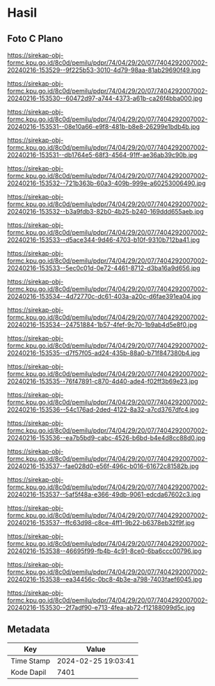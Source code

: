 # Hasil

## Foto C Plano

https://sirekap-obj-formc.kpu.go.id/8c0d/pemilu/pdpr/74/04/29/20/07/7404292007002-20240216-153529--9f225b53-3010-4d79-98aa-81ab29690f49.jpg

https://sirekap-obj-formc.kpu.go.id/8c0d/pemilu/pdpr/74/04/29/20/07/7404292007002-20240216-153530--60472d97-a744-4373-a61b-ca26f4bba000.jpg

https://sirekap-obj-formc.kpu.go.id/8c0d/pemilu/pdpr/74/04/29/20/07/7404292007002-20240216-153531--08e10a66-e9f8-481b-b8e8-26299e1bdb4b.jpg

https://sirekap-obj-formc.kpu.go.id/8c0d/pemilu/pdpr/74/04/29/20/07/7404292007002-20240216-153531--db1764e5-68f3-4564-91ff-ae36ab39c90b.jpg

https://sirekap-obj-formc.kpu.go.id/8c0d/pemilu/pdpr/74/04/29/20/07/7404292007002-20240216-153532--721b363b-60a3-409b-999e-a60253006490.jpg

https://sirekap-obj-formc.kpu.go.id/8c0d/pemilu/pdpr/74/04/29/20/07/7404292007002-20240216-153532--b3a9fdb3-82b0-4b25-b240-169ddd655aeb.jpg

https://sirekap-obj-formc.kpu.go.id/8c0d/pemilu/pdpr/74/04/29/20/07/7404292007002-20240216-153533--d5ace344-9d46-4703-b10f-9310b712ba41.jpg

https://sirekap-obj-formc.kpu.go.id/8c0d/pemilu/pdpr/74/04/29/20/07/7404292007002-20240216-153533--5ec0c01d-0e72-4461-8712-d3ba16a9d656.jpg

https://sirekap-obj-formc.kpu.go.id/8c0d/pemilu/pdpr/74/04/29/20/07/7404292007002-20240216-153534--4d72770c-dc61-403a-a20c-d6fae391ea04.jpg

https://sirekap-obj-formc.kpu.go.id/8c0d/pemilu/pdpr/74/04/29/20/07/7404292007002-20240216-153534--24751884-1b57-4fef-9c70-1b9ab4d5e8f0.jpg

https://sirekap-obj-formc.kpu.go.id/8c0d/pemilu/pdpr/74/04/29/20/07/7404292007002-20240216-153535--d7f57f05-ad24-435b-88a0-b71f847380b4.jpg

https://sirekap-obj-formc.kpu.go.id/8c0d/pemilu/pdpr/74/04/29/20/07/7404292007002-20240216-153535--76f47891-c870-4d40-ade4-f02ff3b69e23.jpg

https://sirekap-obj-formc.kpu.go.id/8c0d/pemilu/pdpr/74/04/29/20/07/7404292007002-20240216-153536--54c176ad-2ded-4122-8a32-a7cd3767dfc4.jpg

https://sirekap-obj-formc.kpu.go.id/8c0d/pemilu/pdpr/74/04/29/20/07/7404292007002-20240216-153536--ea7b5bd9-cabc-4526-b6bd-b4e4d8cc88d0.jpg

https://sirekap-obj-formc.kpu.go.id/8c0d/pemilu/pdpr/74/04/29/20/07/7404292007002-20240216-153537--fae028d0-e56f-496c-b016-61672c81582b.jpg

https://sirekap-obj-formc.kpu.go.id/8c0d/pemilu/pdpr/74/04/29/20/07/7404292007002-20240216-153537--5af5f48a-e366-49db-9061-edcda67602c3.jpg

https://sirekap-obj-formc.kpu.go.id/8c0d/pemilu/pdpr/74/04/29/20/07/7404292007002-20240216-153537--ffc63d98-c8ce-4ff1-9b22-b6378eb32f9f.jpg

https://sirekap-obj-formc.kpu.go.id/8c0d/pemilu/pdpr/74/04/29/20/07/7404292007002-20240216-153538--46695f99-fb4b-4c91-8ce0-6ba6ccc00796.jpg

https://sirekap-obj-formc.kpu.go.id/8c0d/pemilu/pdpr/74/04/29/20/07/7404292007002-20240216-153538--ea34456c-0bc8-4b3e-a798-7403faef6045.jpg

https://sirekap-obj-formc.kpu.go.id/8c0d/pemilu/pdpr/74/04/29/20/07/7404292007002-20240216-153530--2f7adf90-e713-4fea-ab72-f12188099d5c.jpg


## Metadata

| Key        | Value               |
| ---------- | ------------------- |
| Time Stamp | 2024-02-25 19:03:41 |
| Kode Dapil | 7401                |



